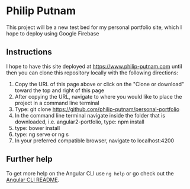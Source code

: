# Philip Putnam

This project will be a new test bed for my personal portfolio site, which I hope to deploy using Google Firebase

## Instructions

I hope to have this site deployed at https://www.philip-putnam.com until then you can clone this repository locally with the following directions:

1. Copy the URL of this page above or click on the "Clone or download" toward the top and right of this page
2. After copying the URL, navigate to where you would like to place the project in a command line terminal
3. Type: git clone https://github.com/philip-putnam/personal-portfolio
4. In the command line terminal navigate inside the folder that is downloaded, i.e. angular2-portfolio, type: npm install
5. type: bower install
6. type: ng serve or ng s
7. In your preferred compatible browser, navigate to localhost:4200

## Further help

To get more help on the Angular CLI use `ng help` or go check out the [Angular CLI README](https://github.com/angular/angular-cli/blob/master/README.md).
